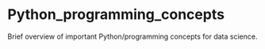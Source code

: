 # Python_programming_concepts
Brief overview of important Python/programming concepts for data science.
